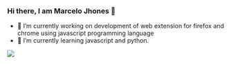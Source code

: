 ### Hi there, I am Marcelo Jhones 👋

<!--
**MarceloJFF/MarceloJFF** is a ✨ _special_ ✨ repository because its `README.md` (this file) appears on your GitHub profile.
-->

- 🔭 I’m currently working on development of web extension for firefox and chrome using javascript  programming language
- 🌱 I’m currently learning javascript and python.

<picture>
<source 
  srcset="https://github-readme-stats.vercel.app/api?username=MarceloJFF&show_icons=true&theme=dark"
  media="(prefers-color-scheme: dark)"
/>
<source
  srcset="https://github-readme-stats.vercel.app/api?username=MarceloJFF&show_icons=true"
  media="(prefers-color-scheme: light), (prefers-color-scheme: no-preference)"
/>
<img src="https://github-readme-stats.vercel.app/api?username=MarceloJFF&show_icons=true" />
</picture>
